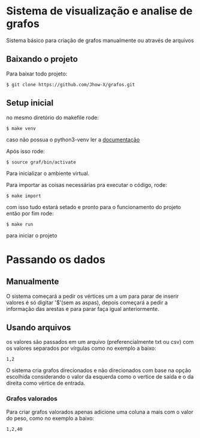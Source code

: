 # Sistema de visualização e analise de grafos

Sistema básico para criação de grafos manualmente ou através de arquivos

## Baixando o projeto

Para baixar todo projeto:
```shell
$ git clone https://github.com/Jhow-X/grafos.git
```

## Setup inicial
no mesmo diretório do makefile rode:
```shell
$ make venv
```
caso não possua o python3-venv ler a [documentação](https://docs.python.org/3/library/venv.html)

Após isso rode:
```shell
$ source graf/bin/activate
```
Para inicializar o ambiente virtual.

Para importar as coisas necessárias pra executar o código, rode:
```shell
$ make import
```

com isso tudo estará setado e pronto para o funcionamento do projeto então por fim rode:
```shell
$ make run
```
para iniciar o projeto

# Passando os dados

## Manualmente

O sistema começará a pedir os vértices um a um para parar de inserir valores é só digitar '$'(sem as aspas), depois começará a pedir a informação das arestas e para parar faça igual anteriormente.

## Usando arquivos
os valores são passados em um arquivo (preferencialmente txt ou csv) com os valores separados por vírgulas como no exemplo a baixo:
```text
1,2
```
O sistema cria grafos direcionados e não direcionados com base na opção escolhida considerando o valor da esquerda como o vertice de saída e o da direita como vértice de entrada.
### Grafos valorados
Para criar grafos valorados apenas adicione uma coluna a mais com o valor do peso, como no exemplo a baixo:
```text
1,2,40
```

